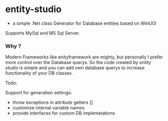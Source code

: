 # entity-studio 

 - a simple .Net class Generator for Database entities based on WinUI3

Supports MySql and MS Sql Server.

### Why ?

Modern Frameworks like enityframework are mighty, but personally I prefer more control over the Database querys. So the code created by *entity studio* is simple and you can add own database querys to increase functionality of your DB classes.

Todo: 

Support for generation settings:
  
  - throw exceptions in attribute getters []
  - customize internal variable names.
  - provide interfaces for custom DB implemetations
  



